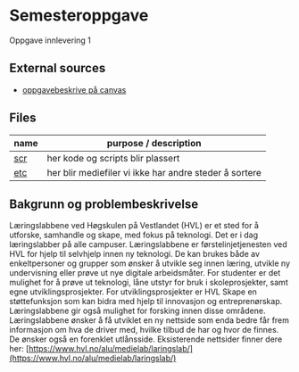 # Semesteroppgave

Oppgave innlevering 1

## External sources

- [oppgavebeskrive på canvas](https://hvl.instructure.com/courses/31516/assignments/94528)

## Files

| name                                                                        | purpose / description                                           |
| --------------------------------------------------------------------------- | --------------------------------------------------------------- |
| [scr](/src/)                                                                | her kode og scripts blir plassert                               |
| [etc](/etc/)                                                                | her blir mediefiler vi ikke har andre steder å sortere          |

## Bakgrunn og problembeskrivelse
Læringslabbene ved Høgskulen på Vestlandet (HVL) er et sted for å utforske, samhandle og
skape, med fokus på teknologi. Det er i dag læringslabber på alle campuser.
Læringslabbene er førstelinjetjenesten ved HVL for hjelp til selvhjelp innen ny teknologi. De
kan brukes både av enkeltpersoner og grupper som ønsker å utvikle seg innen læring,
utvikle ny undervisning eller prøve ut nye digitale arbeidsmåter. For studenter er det
mulighet for å prøve ut teknologi, låne utstyr for bruk i skoleprosjekter, samt egne
utviklingsprosjekter. For utviklingsprosjekter er HVL Skape en støttefunksjon som kan bidra
med hjelp til innovasjon og entreprenørskap. Læringslabbene gir også mulighet for forsking
innen disse områdene.
Læringslabbene ønsker å få utviklet en ny nettside som enda bedre får frem informasjon
om hva de driver med, hvilke tilbud de har og hvor de finnes. De ønsker også en forenklet
utlånsside.
Eksisterende nettsider finner dere her: [https://www.hvl.no/alu/medielab/laringslab/](https://www.hvl.no/alu/medielab/laringslab/)
